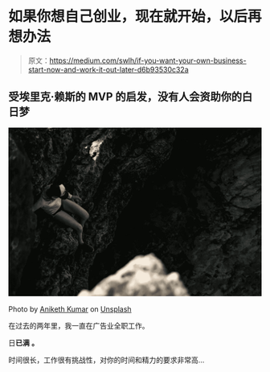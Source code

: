 # 如果你想自己创业，现在就开始，以后再想办法

> 原文：<https://medium.com/swlh/if-you-want-your-own-business-start-now-and-work-it-out-later-d6b93530c32a>

## 受埃里克·赖斯的 MVP 的启发，没有人会资助你的白日梦

![](img/b7ac04ae5c97903103e3f85e46c63ec0.png)

Photo by [Aniketh Kumar](https://unsplash.com/@anike63?utm_source=unsplash&utm_medium=referral&utm_content=creditCopyText) on [Unsplash](https://unsplash.com/search/photos/mountain-climb?utm_source=unsplash&utm_medium=referral&utm_content=creditCopyText)

在过去的两年里，我一直在广告业全职工作。

日**已满** **。**

时间很长，工作很有挑战性，对你的时间和精力的要求非常高…